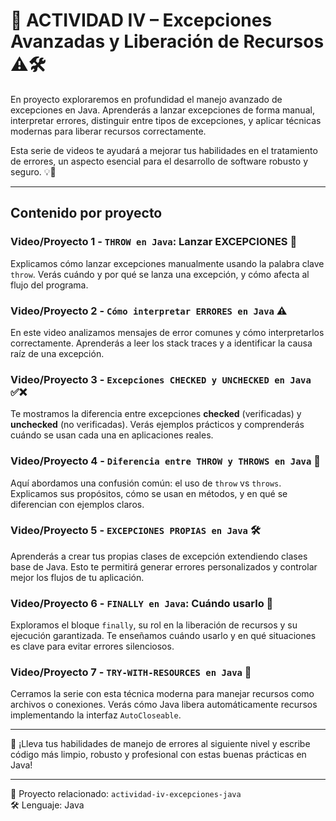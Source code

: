# 📝 ACTIVIDAD IV – Excepciones Avanzadas y Liberación de Recursos ⚠️🛠️

En proyecto exploraremos en profundidad el manejo avanzado de excepciones en Java. Aprenderás a lanzar excepciones de forma manual, interpretar errores, distinguir entre tipos de excepciones, y aplicar técnicas modernas para liberar recursos correctamente.

Esta serie de videos te ayudará a mejorar tus habilidades en el tratamiento de errores, un aspecto esencial para el desarrollo de software robusto y seguro. 💡🧠

---

## Contenido por proyecto

### Video/Proyecto 1 - `THROW en Java`: Lanzar EXCEPCIONES 🎯
Explicamos cómo lanzar excepciones manualmente usando la palabra clave `throw`. Verás cuándo y por qué se lanza una excepción, y cómo afecta al flujo del programa.

### Video/Proyecto 2 - `Cómo interpretar ERRORES en Java` ⚠️
En este video analizamos mensajes de error comunes y cómo interpretarlos correctamente. Aprenderás a leer los stack traces y a identificar la causa raíz de una excepción.

### Video/Proyecto 3 - `Excepciones CHECKED y UNCHECKED en Java` ✅❌
Te mostramos la diferencia entre excepciones **checked** (verificadas) y **unchecked** (no verificadas). Verás ejemplos prácticos y comprenderás cuándo se usan cada una en aplicaciones reales.

### Video/Proyecto 4 - `Diferencia entre THROW y THROWS en Java` 🔄
Aquí abordamos una confusión común: el uso de `throw` vs `throws`. Explicamos sus propósitos, cómo se usan en métodos, y en qué se diferencian con ejemplos claros.

### Video/Proyecto 5 - `EXCEPCIONES PROPIAS en Java` 🛠️
Aprenderás a crear tus propias clases de excepción extendiendo clases base de Java. Esto te permitirá generar errores personalizados y controlar mejor los flujos de tu aplicación.

### Video/Proyecto 6 - `FINALLY en Java`: Cuándo usarlo 🔁
Exploramos el bloque `finally`, su rol en la liberación de recursos y su ejecución garantizada. Te enseñamos cuándo usarlo y en qué situaciones es clave para evitar errores silenciosos.

### Video/Proyecto 7 - `TRY-WITH-RESOURCES en Java` 🔗
Cerramos la serie con esta técnica moderna para manejar recursos como archivos o conexiones. Verás cómo Java libera automáticamente recursos implementando la interfaz `AutoCloseable`.

---

🚀 ¡Lleva tus habilidades de manejo de errores al siguiente nivel y escribe código más limpio, robusto y profesional con estas buenas prácticas en Java!

---

📂 Proyecto relacionado: `actividad-iv-excepciones-java`  
🛠️ Lenguaje: Java  
